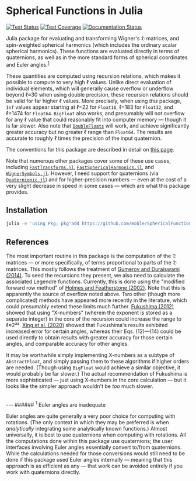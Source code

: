 # Spherical Functions in Julia

[![Test Status](https://github.com/moble/SphericalFunctions.jl/workflows/tests/badge.svg)](https://github.com/moble/SphericalFunctions.jl/actions)
[![Test Coverage](https://codecov.io/gh/moble/SphericalFunctions.jl/branch/main/graph/badge.svg)](https://codecov.io/gh/moble/SphericalFunctions.jl)
[![Documentation
Status](https://github.com/moble/SphericalFunctions.jl/workflows/docs/badge.svg)](https://moble.github.io/SphericalFunctions.jl/dev)


Julia package for evaluating and transforming Wigner's 𝔇 matrices, and spin-weighted spherical
harmonics (which includes the ordinary scalar spherical harmonics).  These functions are evaluated
directly in terms of quaternions, as well as in the more standard forms of spherical coordinates and
Euler angles.<sup>[1](#1-euler-angles-are-inadequate)</sup>

These quantities are computed using recursion relations, which makes it possible to compute to very
high ℓ values.  Unlike direct evaluation of individual elements, which will generally cause overflow
or underflow beyond ℓ≈30 when using double precision, these recursion relations should be valid for
far higher ℓ values.  More precisely, when using *this* package, `Inf` values appear starting at
ℓ=22 for `Float16`, ℓ=183 for `Float32`, and ℓ=1474 for `Float64`.  `BigFloat` also works, and
presumably will not overflow for any ℓ value that could reasonably fit into computer memory — though
it is far slower.  Also note that [`DoubleFloats`](https://github.com/JuliaMath/DoubleFloats.jl)
will work, and achieve significantly greater accuracy but no greater ℓ range than `Float64`.  The
results are accurate to roughly ℓ times the precision of the input quaternion.

The conventions for this package are described in detail on [this
page](http://moble.github.io/spherical_functions/).

Note that numerous other packages cover some of these use cases, including
[`FastTransforms.jl`](https://JuliaApproximation.github.io/JuliaApproximation/FastTransforms.jl/),
[`FastSphericalHarmonics.jl`](https://eschnett.github.io/FastSphericalHarmonics.jl/), and
[`WignerSymbols.jl`](https://github.com/Jutho/WignerSymbols.jl).  However, I need support for
quaternions (via [`Quaternionic.jl`](https://github.com/moble/Quaternionic.jl)) and for
higher-precision numbers — even at the cost of a very slight decrease in speed in some cases — which
are what this package provides.


## Installation

```bash
julia -e 'using Pkg; pkg"add https://github.com/moble/SphericalFunctions.jl.git"'
```

## References

The most important routine in this package is the computation of the 𝔇 matrices — or more
specifically, of terms proportional to parts of the 𝔇 matrices.  This mostly follows the treatment
of [Gumerov and Duraiswami (2014)](https://arxiv.org/abs/1403.7698).  To seed the recursions they
present, we also need to calculate the associated Legendre functions.  Currently, this is done using
the "modified forward row method" of [Holmes and Featherstone
(2002)](https://doi.org/10.1007/s00190-002-0216-2).  Note that this is apparently the source of
overflow noted above.  Two other (though more complicated) methods have appeared more recently in
the literature, which could presumably extend these limits much further.  [Fukushima
(2012)](https://doi.org/10.1007/s00190-011-0519-2) showed that using "X-numbers" (wherein the
exponent is stored as a separate integer) in the core of the recursion could increase the range to
ℓ≈2³².  [Xing et al. (2020)](https://doi.org/10.1007/s00190-019-01331-0) showed that Fukushima's
results exhibited increased error for certain angles, whereas their Eqs. (12)—(14) could be used
directly to obtain results with greater accuracy for those certain angles, and comparable accuracy
for other angles.

It may be worthwhile simply implementing X-numbers as a subtype of `AbstractFloat`, and simply
passing them to these algorithms if higher orders are needed.  (Though using `BigFloat` would
achieve a similar objective, it would probably be far slower.)  The actual recommendation of
Fukushima is more sophisticated — just using X-numbers in the core calculation — but it looks like
the simpler approach wouldn't be *too* much slower.


<br/>
---
###### <sup>1</sup> Euler angles are inadequate

Euler angles are quite generally a very poor choice for computing with rotations.  (The only context
in which they may be preferred is when *analytically* integrating some analytically known
functions.)  Almost universally, it is best to use quaternions when computing with rotations.  All
the computations done within this package use quaternions; the user interfaces involving Euler
angles essentially convert to/from quaternions.  While the calculations needed for those conversions
would still need to be done if this package used Euler angles internally — meaning that this
approach is as efficient as any — that work can be avoided entirely if you work with quaternions
directly.
